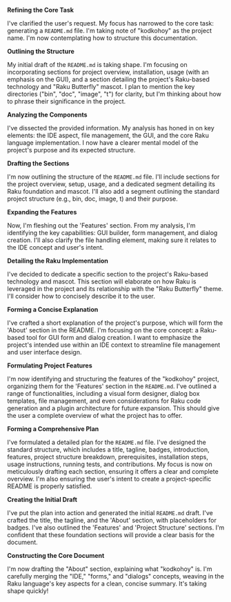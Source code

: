 **Refining the Core Task**

I've clarified the user's request. My focus has narrowed to the core task: generating a `README.md` file. I'm taking note of "kodkohoy" as the project name. I'm now contemplating how to structure this documentation.


**Outlining the Structure**

My initial draft of the `README.md` is taking shape. I'm focusing on incorporating sections for project overview, installation, usage (with an emphasis on the GUI), and a section detailing the project's Raku-based technology and "Raku Butterfly" mascot.  I plan to mention the key directories ("bin", "doc", "image", "t") for clarity, but I'm thinking about how to phrase their significance in the project.


**Analyzing the Components**

I've dissected the provided information. My analysis has honed in on key elements: the IDE aspect, file management, the GUI, and the core Raku language implementation. I now have a clearer mental model of the project's purpose and its expected structure.


**Drafting the Sections**

I'm now outlining the structure of the `README.md` file. I'll include sections for the project overview, setup, usage, and a dedicated segment detailing its Raku foundation and mascot. I'll also add a segment outlining the standard project structure (e.g., bin, doc, image, t) and their purpose.

**Expanding the Features**

Now, I'm fleshing out the 'Features' section. From my analysis, I'm identifying the key capabilities: GUI builder, form management, and dialog creation. I'll also clarify the file handling element, making sure it relates to the IDE concept and user's intent.

**Detailing the Raku Implementation**

I've decided to dedicate a specific section to the project's Raku-based technology and mascot. This section will elaborate on how Raku is leveraged in the project and its relationship with the "Raku Butterfly" theme. I'll consider how to concisely describe it to the user.


**Forming a Concise Explanation**

I've crafted a short explanation of the project's purpose, which will form the 'About' section in the README. I'm focusing on the core concept: a Raku-based tool for GUI form and dialog creation. I want to emphasize the project's intended use within an IDE context to streamline file management and user interface design.


**Formulating Project Features**

I'm now identifying and structuring the features of the "kodkohoy" project, organizing them for the 'Features' section in the `README.md`. I've outlined a range of functionalities, including a visual form designer, dialog box templates, file management, and even considerations for Raku code generation and a plugin architecture for future expansion. This should give the user a complete overview of what the project has to offer.


**Forming a Comprehensive Plan**

I've formulated a detailed plan for the `README.md` file. I've designed the standard structure, which includes a title, tagline, badges, introduction, features, project structure breakdown, prerequisites, installation steps, usage instructions, running tests, and contributions. My focus is now on meticulously drafting each section, ensuring it offers a clear and complete overview. I'm also ensuring the user's intent to create a project-specific README is properly satisfied.

**Creating the Initial Draft**

I've put the plan into action and generated the initial `README.md` draft. I've crafted the title, the tagline, and the 'About' section, with placeholders for badges. I've also outlined the 'Features' and 'Project Structure' sections. I'm confident that these foundation sections will provide a clear basis for the document.


**Constructing the Core Document**

I'm now drafting the "About" section, explaining what "kodkohoy" is. I'm carefully merging the "IDE," "forms," and "dialogs" concepts, weaving in the Raku language's key aspects for a clean, concise summary. It's taking shape quickly!


